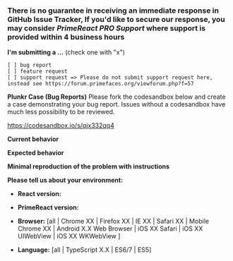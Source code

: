 ### There is no guarantee in receiving an immediate response in GitHub Issue Tracker, If you'd like to secure our response, you may consider *PrimeReact PRO Support* where support is provided within 4 business hours

**I'm submitting a ...**  (check one with "x")
```
[ ] bug report
[ ] feature request
[ ] support request => Please do not submit support request here, instead see https://forum.primefaces.org/viewforum.php?f=57
```

**Plunkr Case (Bug Reports)**
Please fork the codesandbox below and create a case demonstrating your bug report. Issues without a codesandbox have much less possibility to be reviewed.

https://codesandbox.io/s/qjx332qq4

**Current behavior**
<!-- Describe how the bug manifests. -->

**Expected behavior**
<!-- Describe what the behavior would be without the bug. -->

**Minimal reproduction of the problem with instructions**
<!--
If the current behavior is a bug or you can illustrate your feature request better with an example, 
please provide the *STEPS TO REPRODUCE* and if possible a *MINIMAL DEMO* of the problem via
https://codesandbox.io or similar (you can use this template as a starting point: https://codesandbox.io/s/qjx332qq4).
-->

**Please tell us about your environment:**
<!-- Operating system, IDE, package manager, HTTP server, ... -->

* **React version:**
<!-- Check whether this is still an issue in the most recent React version -->

* **PrimeReact version:**
<!-- Check whether this is still an issue in the most recent PrimeReact version -->

* **Browser:** [all | Chrome XX | Firefox XX | IE XX | Safari XX | Mobile Chrome XX | Android X.X Web Browser | iOS XX Safari | iOS XX UIWebView | iOS XX WKWebView ]
<!-- All browsers where this could be reproduced -->
 
* **Language:** [all | TypeScript X.X | ES6/7 | ES5]
